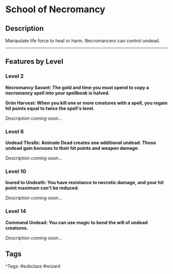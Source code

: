 # School of Necromancy

## Description

Manipulate life force to heal or harm. Necromancers can control undead.

---

## Features by Level

### Level 2

**Necromancy Savant: The gold and time you must spend to copy a necromancy spell into your spellbook is halved.**

**Grim Harvest: When you kill one or more creatures with a spell, you regain hit points equal to twice the spell's level.**

_Description coming soon..._

### Level 6

**Undead Thralls: Animate Dead creates one additional undead. Those undead gain bonuses to their hit points and weapon damage.**

_Description coming soon..._

### Level 10

**Inured to Undeath: You have resistance to necrotic damage, and your hit point maximum can't be reduced.**

_Description coming soon..._

### Level 14

**Command Undead: You can use magic to bend the will of undead creatures.**

_Description coming soon..._

## Tags

^Tags: #subclass #wizard